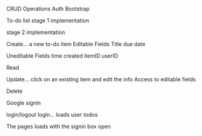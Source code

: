 CRUD Operations
Auth 
Bootstrap

To-do list
  stage 1 implementation


  stage 2 implementation
    

Create... a new to-do item
  Editable Fields
    Title
    due date

  Uneditable Fields
    time created
    itemID
    userID

Read

Update... click on an existing item and edit the info
  Access to editable fields

Delete

Google signin

login/logout
  login... loads user todos

The pages loads with the signin box open